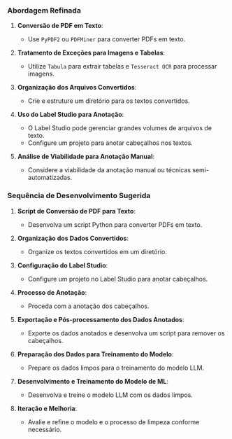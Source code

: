 ### Abordagem Refinada

1. **Conversão de PDF em Texto**:
   - Use `PyPDF2` ou `PDFMiner` para converter PDFs em texto.

2. **Tratamento de Exceções para Imagens e Tabelas**:
   - Utilize `Tabula` para extrair tabelas e `Tesseract OCR` para processar imagens.

3. **Organização dos Arquivos Convertidos**:
   - Crie e estruture um diretório para os textos convertidos.

4. **Uso do Label Studio para Anotação**:
   - O Label Studio pode gerenciar grandes volumes de arquivos de texto.
   - Configure um projeto para anotar cabeçalhos nos textos.

5. **Análise de Viabilidade para Anotação Manual**:
   - Considere a viabilidade da anotação manual ou técnicas semi-automatizadas.

### Sequência de Desenvolvimento Sugerida

1. **Script de Conversão de PDF para Texto**:
   - Desenvolva um script Python para converter PDFs em texto.

2. **Organização dos Dados Convertidos**:
   - Organize os textos convertidos em um diretório.

3. **Configuração do Label Studio**:
   - Configure um projeto no Label Studio para anotar cabeçalhos.

4. **Processo de Anotação**:
   - Proceda com a anotação dos cabeçalhos.

5. **Exportação e Pós-processamento dos Dados Anotados**:
   - Exporte os dados anotados e desenvolva um script para remover os cabeçalhos.

6. **Preparação dos Dados para Treinamento do Modelo**:
   - Prepare os dados limpos para o treinamento do modelo LLM.

7. **Desenvolvimento e Treinamento do Modelo de ML**:
   - Desenvolva e treine o modelo LLM com os dados limpos.

8. **Iteração e Melhoria**:
   - Avalie e refine o modelo e o processo de limpeza conforme necessário.
